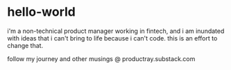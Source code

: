 # hello-world 
i'm a non-technical product manager working in fintech, and i am inundated with ideas that i can't bring to life because i can't code. 
this is an effort to change that.

follow my journey and other musings @ productray.substack.com
